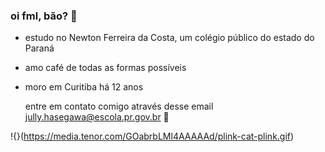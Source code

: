 ### oi fml, bão? 🤙

- estudo no Newton Ferreira da Costa, um colégio público do estado do Paraná
- amo café de todas as formas possíveis
- moro em Curitiba há 12 anos
  
  entre em contato comigo através desse email 
jully.hasegawa@escola.pr.gov.br  🤝

!{}(https://media.tenor.com/GOabrbLMl4AAAAAd/plink-cat-plink.gif)
